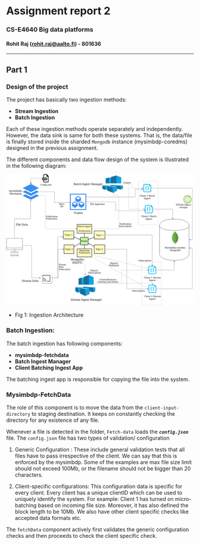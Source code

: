 # Assignment report 2

### CS-E4640 Big data platforms 
#### Rohit Raj ([rohit.raj@aalto.fi](mailto:rohit.raj@aalto.fi)) - 801636
---
## Part 1
### Design of the project

The project has basically two ingestion methods:

* __Stream Ingestion__
* __Batch Ingestion__

Each of these ingestion methods operate separately and independently. However, the data sink is same for both these systems. That is, the data/file is finally stored inside the sharded `Mongodb` instance (mysimbdp-coredms) designed in the previous assignment.

The different components and data flow design of the system is illustrated in the following diagram:

![Ingestion_Diagram](./images/BDP_2.png)
* Fig 1: Ingestion Architecture

### Batch Ingestion:

The batch ingestion has following components:
* __mysimbdp-fetchdata__
* __Batch Ingest Manager__
* __Client Batching Ingest App__

The batching ingest app is responsible for copying the file into the system.

### Mysimbdp-FetchData

The role of this component is to move the data from the `client-input-directory` to staging destination. It keeps on constantly checking the directory for any existence of any file. 

Whenever a file is detected in the folder, `Fetch-data` loads the __*`config.json`*__ file. The `config.json` file has two types of validation/ configuration 
1. Generic Configuration : These include general validation tests that all files have to pass irrespective of the client. We can say that this is enforced by the mysimbdp. Some of the examples are max file size limit should not exceed 100Mb, or the filename should not be bigger than 20 characters.  

2. Client-specific configurations: This configuration data is specific for every client. Every client has a unique clientID which can be used to uniquely identify the system. For example: Client 1 has turned on micro-batching based on incoming file size. Moreover, it has also defined the block length to be 10Mb. We also have other client specific checks like accepted data formats etc. 

The `fetchData` component actively first validates the generic configuration checks and then proceeds to check the client specific check. 


